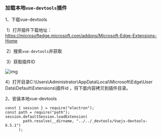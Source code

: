 ### 加载本地`vue-devtools`插件

1、下载vue-devtools

​	1）打开插件下载地址：https://microsoftedge.microsoft.com/addons/Microsoft-Edge-Extensions-Home

​	2）搜索`vue-devtools`并获取

​	3）获取插件ID

![img](https://img-blog.csdnimg.cn/771f66f51b5349c4814424f4c45c90a8.png)

4）打开目录C:\Users\Administrator\AppData\Local\Microsoft\Edge\User Data\Default\Extensions\插件id ，将下面内容拷贝到插件目录。

2、安装本地vue-devtools

```
const { session } = require("electron");
const path = require("path");
session.defaultSession.loadExtension(
        path.resolve(__dirname, "../../_devtools/Vuejs-devtools-6.5.1")
      );
```


